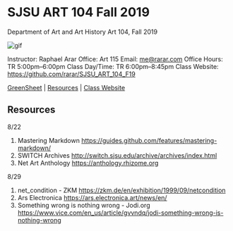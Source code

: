 **SJSU ART 104 Fall 2019**
======================
Department of Art and Art History
Art 104, Fall 2019

![gif](https://media.giphy.com/media/3xz2BXTRi2h8upl7dm/giphy.gif)

Instructor: Raphael Arar
Office: Art 115
Email: me@rarar.com
Office Hours: TR 5:00pm–6:00pm
Class Day/Time: TR 6:00pm–8:45pm
Class Website: https://github.com/rarar/SJSU_ART_104_F19

[GreenSheet](https://github.com/rarar/SJSU_ART_104_F19/blob/master/greensheet.md)
| [Resources](https://github.com/rarar/SJSU_ART_104_S18/blob/master/resources.md)
| [Class Website](https://github.com/rarar/SJSU_ART_104_F19)

Resources
---------
8/22
1. Mastering Markdown https://guides.github.com/features/mastering-markdown/
2. SWITCH Archives http://switch.sjsu.edu/archive/archives/index.html
3. Net Art Anthology https://anthology.rhizome.org

8/29
1. net_condition - ZKM https://zkm.de/en/exhibition/1999/09/netcondition
2. Ars Electronica https://ars.electronica.art/news/en/
3. Something wrong is nothing wrong - Jodi.org https://www.vice.com/en_us/article/gvvndq/jodi-something-wrong-is-nothing-wrong
